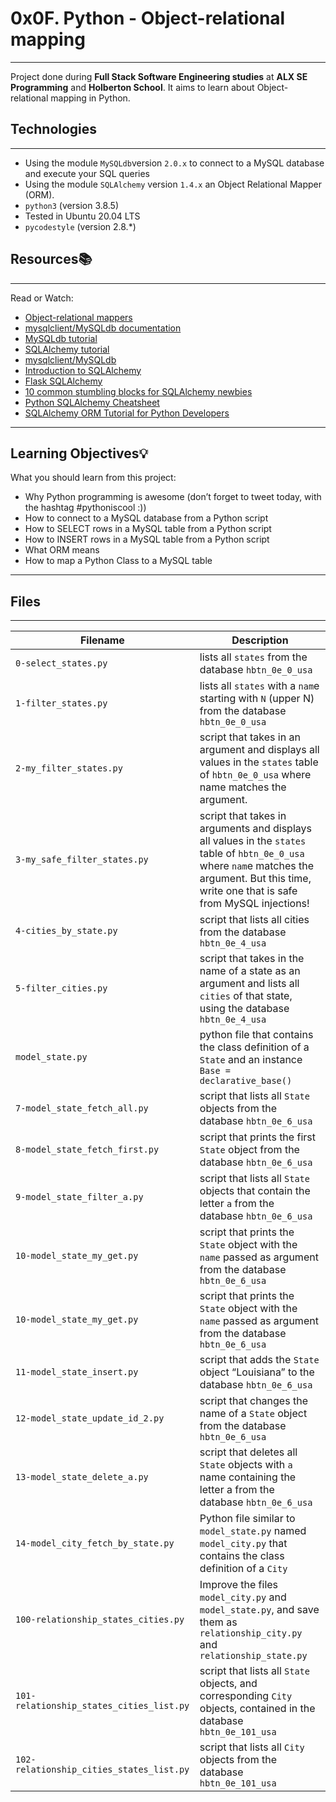 # 0x0F. Python - Object-relational mapping
---

Project done during **Full Stack Software Engineering studies** at **ALX SE Programming** and **Holberton School**. It aims to learn about Object-relational mapping in Python.

## Technologies
---
* Using the module `MySQLdb`version `2.0.x` to connect to a MySQL database and execute your SQL queries
* Using the module `SQLAlchemy` version `1.4.x` an Object Relational Mapper (ORM).
* `python3` (version 3.8.5)
* Tested in Ubuntu 20.04 LTS
* `pycodestyle` (version 2.8.*)

## Resources📚
---
Read or Watch:
* [Object-relational mappers](https://intranet.hbtn.io/rltoken/IqdjUaZ31ZfP6eT-lTyUkA)
* [mysqlclient/MySQLdb documentation](https://intranet.hbtn.io/rltoken/rMJpVJ1_YjMWfvY00I7Kpw)
* [MySQLdb tutorial](https://intranet.hbtn.io/rltoken/KskI6xMlQCYJyE0UVPJfKQ)
* [SQLAlchemy tutorial](https://intranet.hbtn.io/rltoken/9JWveMwNKe3IUErdEbDsUQ)
* [mysqlclient/MySQLdb](https://intranet.hbtn.io/rltoken/SSoBE3ckyGFi3NexCH3nuw)
* [Introduction to SQLAlchemy](https://intranet.hbtn.io/rltoken/I5bvhPGTOu3_-T-4jpN-hg)
* [Flask SQLAlchemy](https://intranet.hbtn.io/rltoken/UvaHESHeqlRA0Z0uQFi0_A)
* [10 common stumbling blocks for SQLAlchemy newbies](https://intranet.hbtn.io/rltoken/Zb8Yc2WycLLYX8gnLlwZKw)
* [Python SQLAlchemy Cheatsheet](https://intranet.hbtn.io/rltoken/XHPAX7-ydSou2BLWHII8Vw)
* [SQLAlchemy ORM Tutorial for Python Developers](https://intranet.hbtn.io/rltoken/aeLSQ039BhLhamU2BjqsOw)
---

## Learning Objectives💡
What you should learn from this project:
* Why Python programming is awesome (don’t forget to tweet today, with the hashtag #pythoniscool :))
* How to connect to a MySQL database from a Python script
* How to SELECT rows in a MySQL table from a Python script
* How to INSERT rows in a MySQL table from a Python script
* What ORM means
* How to map a Python Class to a MySQL table
---
## Files
---
**Filename**                 |**Description**
-----------------------------|------------------------
`0-select_states.py`   | lists all `states` from the database `hbtn_0e_0_usa`
`1-filter_states.py`    | lists all `states` with a `nam`e starting with `N` (upper N) from the database `hbtn_0e_0_usa`
`2-my_filter_states.py`  | script that takes in an argument and displays all values in the `states` table of `hbtn_0e_0_usa` where name matches the argument.
`3-my_safe_filter_states.py`  | script that takes in arguments and displays all values in the `states` table of `hbtn_0e_0_usa` where `nam`e matches the argument. But this time, write one that is safe from MySQL injections!
`4-cities_by_state.py`  | script that lists all cities from the database `hbtn_0e_4_usa`
`5-filter_cities.py`  | script that takes in the name of a state as an argument and lists all `cities` of that state, using the database `hbtn_0e_4_usa`
`model_state.py`   | python file that contains the class definition of a `State` and an instance `Base = declarative_base()`
`7-model_state_fetch_all.py`  | script that lists all `State` objects from the database `hbtn_0e_6_usa`
`8-model_state_fetch_first.py`  | script that prints the first `State` object from the database `hbtn_0e_6_usa`
`9-model_state_filter_a.py`  | script that lists all `State` objects that contain the letter `a` from the database `hbtn_0e_6_usa`
`10-model_state_my_get.py`  | script that prints the `State` object with the `name` passed as argument from the database `hbtn_0e_6_usa`
`10-model_state_my_get.py`  | script that prints the `State` object with the `name` passed as argument from the database `hbtn_0e_6_usa`
`11-model_state_insert.py`  | script that adds the `State` object “Louisiana” to the database `hbtn_0e_6_usa`
`12-model_state_update_id_2.py`  | script that changes the name of a `State` object from the database `hbtn_0e_6_usa`
`13-model_state_delete_a.py`  | script that deletes all `State` objects with `a` name containing the letter a from the database `hbtn_0e_6_usa`
`14-model_city_fetch_by_state.py`  | Python file similar to `model_state.py` named `model_city.py` that contains the class definition of a `City`
`100-relationship_states_cities.py`  | Improve the files `model_city.py` and `model_state.py`, and save them as `relationship_city.py` and `relationship_state.py`
`101-relationship_states_cities_list.py` | script that lists all `State` objects, and corresponding `City` objects, contained in the database `hbtn_0e_101_usa`
`102-relationship_cities_states_list.py`  | script that lists all `City` objects from the database `hbtn_0e_101_usa`
